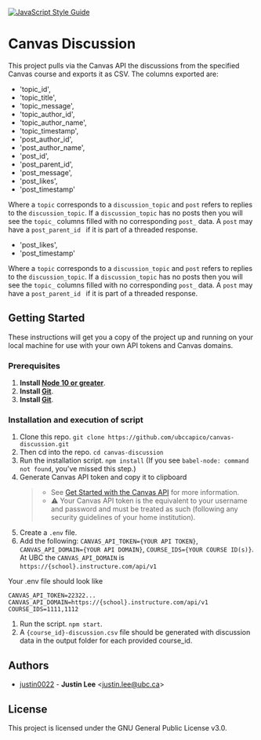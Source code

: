 [![JavaScript Style Guide](https://img.shields.io/badge/code_style-standard-brightgreen.svg)](https://standardjs.com)
# Canvas Discussion
This project pulls via the Canvas API the discussions from the specified Canvas course and exports it as CSV. The columns exported are:
* 'topic_id',
* 'topic_title',
* 'topic_message',
* 'topic_author_id',
* 'topic_author_name',
* 'topic_timestamp',
* 'post_author_id',
* 'post_author_name',
* 'post_id',
* 'post_parent_id',
* 'post_message',
* 'post_likes',
* 'post_timestamp'

Where a `topic` corresponds to a `discussion_topic` and `post` refers to replies to the `discussion_topic`. If a `discussion_topic` has no posts then you will see the `topic_` columns filled with no corresponding `post_` data. A `post` may have a `post_parent_id ` if it is part of a threaded response.
* 'post_likes',
* 'post_timestamp'

Where a `topic` corresponds to a `discussion_topic` and `post` refers to replies to the `discussion_topic`. If a `discussion_topic` has no posts then you will see the `topic_` columns filled with no corresponding `post_` data. A `post` may have a `post_parent_id ` if it is part of a threaded response.

## Getting Started
These instructions will get you a copy of the project up and running on your local machine for use with your own API tokens and Canvas domains.

### Prerequisites

1. **Install [Node 10 or greater](https://nodejs.org)**.
1. **Install [Git](https://git-scm.com/downloads)**.
1. **Install [Git](https://git-scm.com/downloads)**.

### Installation and execution of script

1. Clone this repo. `git clone https://github.com/ubccapico/canvas-discussion.git`
1. Then cd into the repo. `cd canvas-discussion`
1. Run the installation script. `npm install` (If you see `babel-node: command not found`, you've missed this step.)
1. Generate Canvas API token and copy it to clipboard
    > - See [Get Started with the Canvas API](https://learninganalytics.ubc.ca/guides/get-started-with-the-canvas-api/) for more information.
    > - ⚠️ Your Canvas API token is the equivalent to your username and password and must be treated as such (following any security guidelines of your home institution).
1. Create a `.env` file.
1. Add the following: `CANVAS_API_TOKEN={YOUR API TOKEN}`, `CANVAS_API_DOMAIN={YOUR API DOMAIN}`, `COURSE_IDS={YOUR COURSE ID(s)}`. At UBC the `CANVAS_API_DOMAIN` is `https://{school}.instructure.com/api/v1`

Your .env file should look like
```
CANVAS_API_TOKEN=22322...
CANVAS_API_DOMAIN=https://{school}.instructure.com/api/v1
COURSE_IDS=1111,1112
```
1. Run the script. `npm start`.
1. A `{course_id}-discussion.csv` file should be generated with discussion data in the output folder for each provided course_id.

## Authors

* [justin0022](https://github.com/justin0022) -
**Justin Lee** &lt;justin.lee@ubc.ca&gt;

## License

This project is licensed under the GNU General Public License v3.0.

